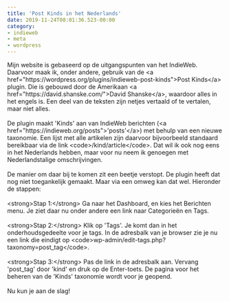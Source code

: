 ```yaml
---
title: 'Post Kinds in het Nederlands'
date: 2019-11-24T08:01:36.523-00:00
category:
- indieweb
- meta
- wordpress
---
```

<div>Mijn website is gebaseerd op de uitgangspunten van het IndieWeb. Daarvoor maak ik, onder andere, gebruik van de &lt;a href="https://wordpress.org/plugins/indieweb-post-kinds"&gt;Post Kinds&lt;/a&gt; plugin. Die is gebouwd door de Amerikaan &lt;a href="https://david.shanske.com/"&gt;David Shanske&lt;/a&gt;, waardoor alles in het engels is. Een deel van de teksten zijn netjes vertaald of te vertalen, maar niet alles.<br><br>De plugin maakt 'Kinds' aan van IndieWeb berichten (&lt;a href="https://indieweb.org/posts"&gt;'posts'&lt;/a&gt;) met behulp van een nieuwe taxonomie. Een lijst met alle artikelen zijn daarvoor bijvoorbeeld standaard bereikbaar via de link &lt;code&gt;/kind/article&lt;/code&gt;. Dat wil ik ook nog eens in het Nederlands hebben, maar voor nu neem ik genoegen met Nederlandstalige omschrijvingen.<br><br>De manier om daar bij te komen zit een beetje verstopt. De plugin heeft dat nog niet toegankelijk gemaakt. Maar via een omweg kan dat wel. Hieronder de stappen:<br><br>&lt;strong&gt;Stap 1:&lt;/strong&gt; Ga naar het Dashboard, en kies het Berichten menu. Je ziet daar nu onder andere een link naar Categorieën en Tags.<br><br>&lt;strong&gt;Stap 2:&lt;/strong&gt; Klik op 'Tags'. Je komt dan in het onderhoudsgedeelte voor je tags. In de adresbalk van je browser zie je nu een link die eindigt op &lt;code&gt;wp-admin/edit-tags.php?taxonomy=post_tag&lt;/code&gt;.<br><br>&lt;strong&gt;Stap 3:&lt;/strong&gt; Pas de link in de adresbalk aan. Vervang 'post_tag' door 'kind' en druk op de Enter-toets. De pagina voor het beheren van de 'Kinds' taxonomie wordt voor je geopend.<br><br>Nu kun je aan de slag!</div>
